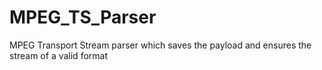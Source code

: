 # MPEG_TS_Parser
MPEG Transport Stream parser which saves the payload and ensures the stream of a valid format
